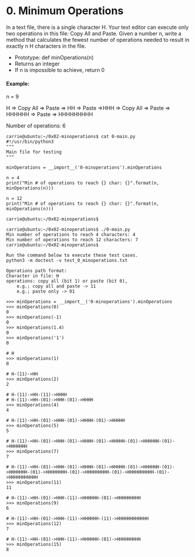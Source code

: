 # 0. Minimum Operations

In a text file, there is a single character H. Your text editor can execute only two operations in this file: Copy All and Paste. Given a number n, write a method that calculates the fewest number of operations needed to result in exactly n H characters in the file.

- Prototype: def minOperations(n)
- Returns an integer
- If n is impossible to achieve, return 0


#### Example:

n = 9

H => Copy All => Paste => HH => Paste =>HHH => Copy All => Paste => HHHHHH => Paste => HHHHHHHHH

Number of operations: 6

```
carrie@ubuntu:~/0x02-minoperations$ cat 0-main.py
#!/usr/bin/python3
"""
Main file for testing
"""

minOperations = __import__('0-minoperations').minOperations

n = 4
print("Min # of operations to reach {} char: {}".format(n, minOperations(n)))

n = 12
print("Min # of operations to reach {} char: {}".format(n, minOperations(n)))

carrie@ubuntu:~/0x02-minoperations$
```

```
carrie@ubuntu:~/0x02-minoperations$ ./0-main.py
Min number of operations to reach 4 characters: 4
Min number of operations to reach 12 characters: 7
carrie@ubuntu:~/0x02-minoperations$
```


```
Run the command below to execute these test cases.
python3 -m doctest -v test_0_minoperations.txt

Operations path format:
Character in file: H
operations: copy all (bit 1) or paste (bit 0),
    e.g.; copy all and paste -> 11
    e.g.; paste only -> 01

>>> minOperations = __import__('0-minoperations').minOperations
>>> minOperations(0)
0
>>> minOperations(-1)
0
>>> minOperations(1.4)
0
>>> minOperations('1')
0

# H
>>> minOperations(1)
0

# H-(11)->HH
>>> minOperations(2)
2

# H-(11)->HH-(11)->HHHH
# H-(11)->HH-(01)->HHH-(01)->HHHH
>>> minOperations(4)
4

# H-(11)->HH-(01)->HHH-(01)->HHHH-(01)->HHHHH
>>> minOperations(5)
5

# H-(11)->HH-(01)->HHH-(01)->HHHH-(01)->HHHHH-(01)->HHHHHH-(01)->HHHHHHH
>>> minOperations(7)
7

# H-(11)->HH-(01)->HHH-(01)->HHHH-(01)->HHHHH-(01)->HHHHHH-(01)->HHHHHHH-(01)->HHHHHHHH-(01)->HHHHHHHHH-(01)->HHHHHHHHHH-(01)->HHHHHHHHHHH
>>> minOperations(11)
11

# H-(11)->HH-(01)->HHH-(11)->HHHHHH-(01)->HHHHHHHHH
>>> minOperations(9)
6

# H-(11)->HH-(01)->HHH-(11)->HHHHHH-(11)->HHHHHHHHHHHH
>>> minOperations(12)
7

# H-(11)->HH-(01)->HHH-(11)->HHHHHH-(01)->HHHHHHHHH
>>> minOperations(15)
8

```